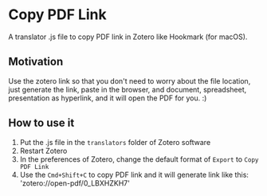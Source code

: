 # Copy PDF Link
A translator .js file to copy PDF link in Zotero like Hookmark (for macOS).

## Motivation
Use the zotero link so that you don't need to worry about the file location, just generate the link, paste in the browser, and document, spreadsheet, presentation as hyperlink, and it will open the PDF for you. :)

## How to use it
1. Put the .js file in the `translators` folder of Zotero software
2. Restart Zotero
3. In the preferences of Zotero, change the default format of `Export` to `Copy PDF Link`
4. Use the `Cmd+Shift+C` to copy PDF link and it will generate link like this: 'zotero://open-pdf/0_LBXHZKH7' 
